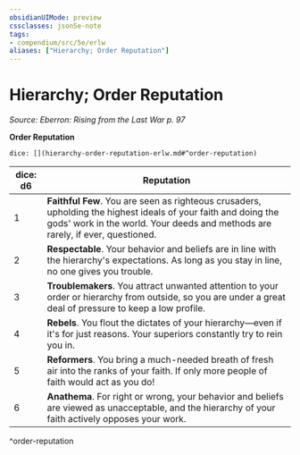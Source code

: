 ```yaml
---
obsidianUIMode: preview
cssclasses: json5e-note
tags:
- compendium/src/5e/erlw
aliases: ["Hierarchy; Order Reputation"]
---
```

# Hierarchy; Order Reputation
*Source: Eberron: Rising from the Last War p. 97* 

**Order Reputation**

`dice: [](hierarchy-order-reputation-erlw.md#^order-reputation)`

| dice: d6 | Reputation |
|----------|------------|
| 1 | **Faithful Few**. You are seen as righteous crusaders, upholding the highest ideals of your faith and doing the gods' work in the world. Your deeds and methods are rarely, if ever, questioned. |
| 2 | **Respectable**. Your behavior and beliefs are in line with the hierarchy's expectations. As long as you stay in line, no one gives you trouble. |
| 3 | **Troublemakers**. You attract unwanted attention to your order or hierarchy from outside, so you are under a great deal of pressure to keep a low profile. |
| 4 | **Rebels**. You flout the dictates of your hierarchy—even if it's for just reasons. Your superiors constantly try to rein you in. |
| 5 | **Reformers**. You bring a much-needed breath of fresh air into the ranks of your faith. If only more people of faith would act as you do! |
| 6 | **Anathema**. For right or wrong, your behavior and beliefs are viewed as unacceptable, and the hierarchy of your faith actively opposes your work. |
^order-reputation